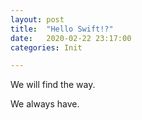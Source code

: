```yaml
---
layout: post
title:  "Hello Swift!?"
date:   2020-02-22 23:17:00 
categories: Init

---
```


We will find the way. <br>

We always have.